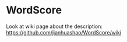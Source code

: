 WordScore
=========

Look at wiki page about the description: https://github.com/jianhuashao/WordScore/wiki
